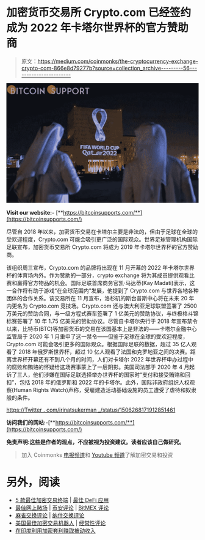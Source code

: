 # 加密货币交易所 Crypto.com 已经签约成为 2022 年卡塔尔世界杯的官方赞助商

> 原文：<https://medium.com/coinmonks/the-cryptocurrency-exchange-crypto-com-866e8d79277b?source=collection_archive---------56----------------------->

![](img/d035bc52ac13d45e4be46c19fa9e3b26.png)

**Visit our website:-** [**https://bitcoinsupports.com/**](https://bitcoinsupports.com/)

尽管自 2018 年以来，加密货币交易在卡塔尔主要是非法的，但由于足球在全球的受欢迎程度，Crypto.com 可能会吸引更广泛的国际观众。世界足球管理机构国际足联宣布，加密货币交易所 Crypto.com 将成为 2019 年卡塔尔世界杯的官方赞助商。

该组织周三宣布，Crypto.com 的品牌将出现在 11 月开幕的 2022 年卡塔尔世界杯的体育场内外。作为赞助的一部分，crypto exchange 将为其成员提供观看比赛和赢得官方物品的机会。国际足联首席商务官凯·马达蒂(Kay Madati)表示，这一合作将有助于游戏“在全球范围内”发展，他提到了 Crypto.com 与世界各地各种团体的合作关系。该交易所在 11 月宣布，洛杉矶的斯台普斯中心将在未来 20 年内更名为 Crypto.com 竞技场。Crypto.com 还与澳大利亚足球联盟签署了 2500 万美元的赞助合同，与一级方程式赛车签署了 1 亿美元的赞助协议，与终极格斗锦标赛签署了 10 年 1.75 亿美元的赞助协议。尽管自卡塔尔央行于 2018 年宣布禁令以来，比特币(BTC)等加密货币的交易在该国基本上是非法的——卡塔尔金融中心监管局于 2020 年 1 月重申了这一禁令——但鉴于足球在全球的受欢迎程度，Crypto.com 可能会吸引更多的国际观众。根据国际足联的数据，超过 35 亿人观看了 2018 年俄罗斯世界杯，超过 10 亿人观看了法国和克罗地亚之间的决赛。距离世界杯开幕还有不到八个月的时间，人们对卡塔尔 2022 年世界杯申办过程中的腐败和贿赂的怀疑给这场赛事蒙上了一层阴影。美国司法部于 2020 年 4 月起诉了三人，他们涉嫌在国际足联选择举办世界杯的国家时“支付和接受贿赂和回扣”，包括 2018 年的俄罗斯和 2022 年的卡塔尔。此外，国际非政府组织人权观察(Human Rights Watch)声称，受雇建造活动基础设施的员工遭受了虐待和奴隶般的条件。

[https://Twitter . com/irinatsukerman _/status/1506268171912851461](https://twitter.com/irinatsukerman_/status/1506268171912851461)

**访问我们的网站:-**[**https://bitcoinsupports.com/**](https://bitcoinsupports.com/)

**免责声明:这些是作者的观点，不应被视为投资建议。读者应该自己做研究。**

> 加入 Coinmonks [电报频道](https://t.me/coincodecap)和 [Youtube 频道](https://www.youtube.com/c/coinmonks/videos)了解加密交易和投资

# 另外，阅读

*   [5 款最佳加密交易终端](https://coincodecap.com/crypto-trading-terminals) | [最佳 DeFi 应用](https://coincodecap.com/best-defi-apps)
*   [最佳网上赌场](https://coincodecap.com/best-online-casinos) | [币安评论](/coinmonks/binance-review-ee10d3bf3b6e) | [BitMEX 评论](https://coincodecap.com/bitmex-review)
*   [麻雀交换评论](https://coincodecap.com/sparrow-exchange-review) | [纳什交换评论](https://coincodecap.com/nash-exchange-review)
*   [美国最佳加密交易机器人](https://coincodecap.com/crypto-trading-bots-in-the-us) | [经常性评论](https://coincodecap.com/changelly-review)
*   [在印度利用加密套利赚取被动收入](https://coincodecap.com/crypto-arbitrage-in-india)